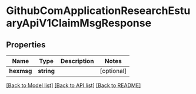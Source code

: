 # GithubComApplicationResearchEstuaryApiV1ClaimMsgResponse

## Properties
Name | Type | Description | Notes
------------ | ------------- | ------------- | -------------
**hexmsg** | **string** |  | [optional] 

[[Back to Model list]](../../README.md#documentation-for-models) [[Back to API list]](../../README.md#documentation-for-api-endpoints) [[Back to README]](../../README.md)

